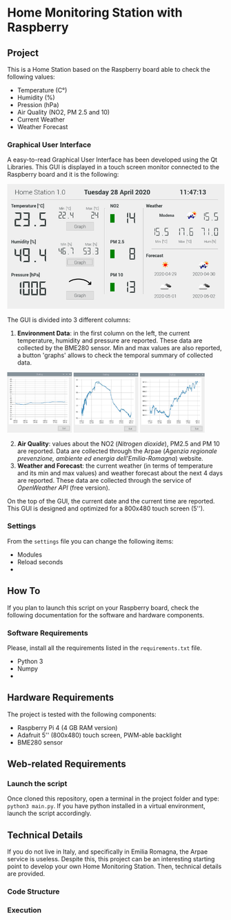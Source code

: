 # Home Monitoring Station with Raspberry

## Project
This is a Home Station based on the Raspberry board able to check the following values:
* Temperature (C°)
* Humidity (%)
* Pression (hPa)
* Air Quality (NO2, PM 2.5 and 10)
* Current Weather
* Weather Forecast

### Graphical User Interface
A easy-to-read Graphical User Interface has been developed using the Qt Libraries. 
This GUI is displayed in a touch screen monitor connected to the Raspberry board and it is the following:

<p align="center">
  <img src="/images/vers4_1.PNG" />
</p>

The GUI is divided into 3 different columns:
1. **Environment Data**: in the first column on the left, the current temperature, humidity and pressure 
are reported. These data are collected by the BME280 sensor. Min and max values are also reported, 
a button 'graphs' allows to check the temporal summary of collected data.

<p float="center">
  <img src="/images/temp.PNG" width="150" />
  <img src="/images/humi.PNG" width="150" /> 
  <img src="/images/press.PNG" width="150" />
</p>

2. **Air Quality**: values about the NO2 (*Nitrogen dioxide*), PM2.5 and PM 10 are reported. Data are collected
through the Arpae (*Agenzia regionale prevenzione, ambiente ed energia dell'Emilia-Romagna*) website.
3. **Weather and Forecast**: the current weather (in terms of temperature and its min and max values) and weather 
forecast about the next 4 days are reported. These data are collected through the service of *OpenWeather API* (free version).

On the top of the GUI, the current date and the current time are reported.
This GUI is designed and optimized for a 800x480 touch screen (5'').

### Settings
From the `settings` file you can change the following items:
* Modules
* Reload seconds
* 

## How To
If you plan to launch this script on your Raspberry board, check the following documentation for the software and hardware
components.

### Software Requirements
Please, install all the requirements listed in the `requirements.txt` file.
* Python 3
* Numpy
*

## Hardware Requirements
The project is tested with the following components:
* Raspberry Pi 4 (4 GB RAM version)
* Adafruit 5'' (800x480) touch screen, PWM-able backlight
* BME280 sensor

## Web-related Requirements

### Launch the script 
Once cloned this repository, open a terminal in the project folder and type: `python3 main.py`.
If you have python installed in a virtual environment, launch the script accordingly.


## Technical Details
If you do not live in Italy, and specifically in Emilia Romagna, the Arpae service is useless.
Despite this, this project can be an interesting starting point to develop your own Home Monitoring Station.
Then, technical details are provided.

### Code Structure

### Execution
